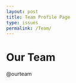 ```yaml
---
layout: post
title: Team Profile Page
type: issues
permalink: /Team/
---
```

<html lang="en">
<head>
    <meta charset="UTF-8">
    <meta name="viewport" content="width=device-width, initial-scale=1.0">
    <title>Team Profile Page</title>
    <link rel="stylesheet" href="styles.css">
</head>
<body>

<div class="profile-container">
    <div class="header">
        <div class="cover-photo"></div>
        <h1>Our Team</h1>
        <p>@ourteam</p>
    </div>
    <div class="team-container" id="team-container">
        <!-- Template for each team member -->
        <template id="team-member-template">
            <div class="team-member">
                <h2 class="name"></h2>
                <p class="username"></p>
                <div class="stats-container">
                    <div class="stat-item">
                        <h3>Balance</h3>
                        <p class="balance"></p>
                    </div>
                    <div class="stat-item">
                        <h3>Progress Time</h3>
                        <p class="progress-time"></p>
                    </div>
                    <div class="stat-item">
                        <h3>ROI</h3>
                        <p class="roi"></p>
                    </div>
                </div>
            </div>
        </template>
    </div>
</div>

<script>
    // Mock data to simulate backend data (replace this with a real fetch request in production)
    const teamData = [
        { name: "Alice Smith", username: "@alice", balance: "$1,800", progressTime: "100 hrs", roi: "12%" },
        { name: "Bob Johnson", username: "@bob", balance: "$2,200", progressTime: "110 hrs", roi: "14%" },
        { name: "Charlie Brown", username: "@charlie", balance: "$1,500", progressTime: "95 hrs", roi: "10%" },
        { name: "Diana Prince", username: "@diana", balance: "$2,400", progressTime: "115 hrs", roi: "16%" }
    ];

    // Function to populate team members using the template
    function populateTeamMembers(data) {
        const teamContainer = document.getElementById('team-container');
        const template = document.getElementById('team-member-template').content;

        data.forEach(member => {
            const memberElement = document.importNode(template, true);

            // Fill in the team member's data
            memberElement.querySelector('.name').textContent = member.name;
            memberElement.querySelector('.username').textContent = member.username;
            memberElement.querySelector('.balance').textContent = member.balance;
            memberElement.querySelector('.progress-time').textContent = member.progressTime;
            memberElement.querySelector('.roi').textContent = member.roi;

            // Append the filled template to the team container
            teamContainer.appendChild(memberElement);
        });
    }

    // Fetch data from the backend (replace the mock data with a real fetch in production)
    function fetchTeamData() {
        // Replace with a real API request, e.g., fetch('/api/team')
        populateTeamMembers(teamData);
    }

    // Initialize the page by fetching team data
    fetchTeamData();
</script>
</body>
</html>